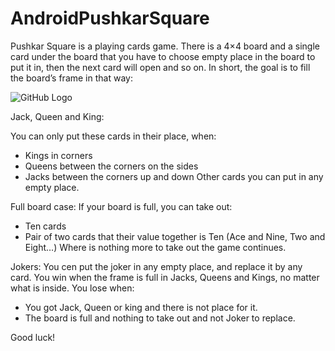 # AndroidPushkarSquare
Pushkar Square is a playing cards game. There is a 4×4 board and a single card under the board that you have to choose empty place in the board to put it in, then the next card will open and so on. In short, the goal is to fill the board’s frame in that way:

![GitHub Logo](/images/squ.jpg)

Jack, Queen and King:

You can only put these cards in their place, when:
  *	Kings in corners
  *	Queens between the corners on the sides
  *	Jacks between the corners up and down
Other cards you can put in any empty place.

Full board case:
If your board is full, you can take out:
 *	Ten cards
 *	Pair of two cards that their value together is Ten
(Ace and Nine, Two and Eight…)
Where is nothing more to take out the game continues.

Jokers:
You cen put the joker in any empty place, and replace it by any card.
You win when the frame is full in Jacks, Queens and Kings, no matter what is inside.
You lose when:
 *	You got Jack, Queen or king and there is not place for it.
 *	The board is full and nothing to take out and not Joker to replace.

Good luck!

